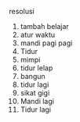 resolusi

1. tambah belajar
2. atur waktu
3. mandi pagi pagi
4. Tidur
5. mimpi
6. tidur lelap
7. bangun
8. tidur lagi
9. sikat gigi
10. Mandi lagi
11. Tidur lagi
